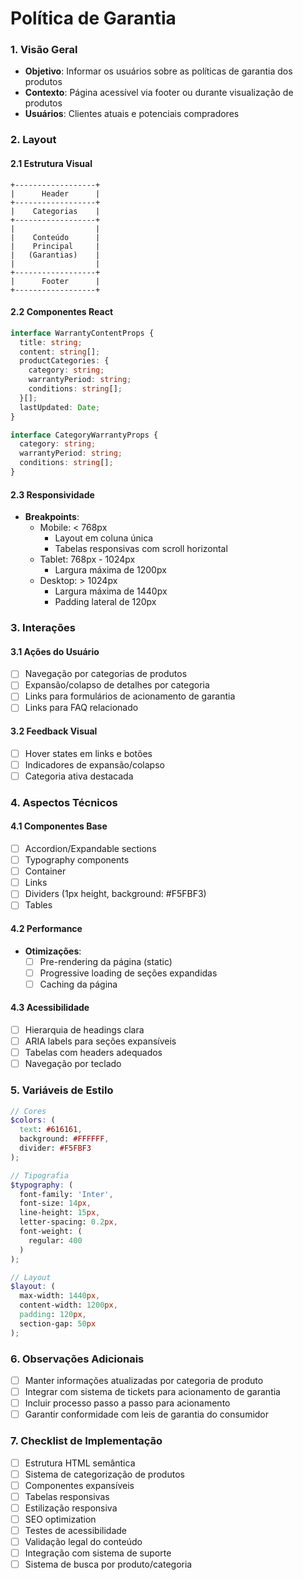 # Política de Garantia

### 1. Visão Geral
- **Objetivo**: Informar os usuários sobre as políticas de garantia dos produtos
- **Contexto**: Página acessível via footer ou durante visualização de produtos
- **Usuários**: Clientes atuais e potenciais compradores

### 2. Layout

#### 2.1 Estrutura Visual
```ascii
+------------------+
|      Header      |
+------------------+
|    Categorias    |
+------------------+
|                  |
|    Conteúdo      |
|    Principal     |
|   (Garantias)    |
|                  |
+------------------+
|      Footer      |
+------------------+
```

#### 2.2 Componentes React
```typescript
interface WarrantyContentProps {
  title: string;
  content: string[];
  productCategories: {
    category: string;
    warrantyPeriod: string;
    conditions: string[];
  }[];
  lastUpdated: Date;
}

interface CategoryWarrantyProps {
  category: string;
  warrantyPeriod: string;
  conditions: string[];
}
```

#### 2.3 Responsividade
- **Breakpoints**:
  - Mobile: < 768px
    - Layout em coluna única
    - Tabelas responsivas com scroll horizontal
  - Tablet: 768px - 1024px
    - Largura máxima de 1200px
  - Desktop: > 1024px
    - Largura máxima de 1440px
    - Padding lateral de 120px

### 3. Interações

#### 3.1 Ações do Usuário
- [ ] Navegação por categorias de produtos
- [ ] Expansão/colapso de detalhes por categoria
- [ ] Links para formulários de acionamento de garantia
- [ ] Links para FAQ relacionado

#### 3.2 Feedback Visual
- [ ] Hover states em links e botões
- [ ] Indicadores de expansão/colapso
- [ ] Categoria ativa destacada

### 4. Aspectos Técnicos

#### 4.1 Componentes Base
- [ ] Accordion/Expandable sections
- [ ] Typography components
- [ ] Container
- [ ] Links
- [ ] Dividers (1px height, background: #F5FBF3)
- [ ] Tables

#### 4.2 Performance
- **Otimizações**:
  - [ ] Pre-rendering da página (static)
  - [ ] Progressive loading de seções expandidas
  - [ ] Caching da página

#### 4.3 Acessibilidade
- [ ] Hierarquia de headings clara
- [ ] ARIA labels para seções expansíveis
- [ ] Tabelas com headers adequados
- [ ] Navegação por teclado

### 5. Variáveis de Estilo

```scss
// Cores
$colors: (
  text: #616161,
  background: #FFFFFF,
  divider: #F5FBF3
);

// Tipografia
$typography: (
  font-family: 'Inter',
  font-size: 14px,
  line-height: 15px,
  letter-spacing: 0.2px,
  font-weight: (
    regular: 400
  )
);

// Layout
$layout: (
  max-width: 1440px,
  content-width: 1200px,
  padding: 120px,
  section-gap: 50px
);
```

### 6. Observações Adicionais
- [ ] Manter informações atualizadas por categoria de produto
- [ ] Integrar com sistema de tickets para acionamento de garantia
- [ ] Incluir processo passo a passo para acionamento
- [ ] Garantir conformidade com leis de garantia do consumidor

### 7. Checklist de Implementação
- [ ] Estrutura HTML semântica
- [ ] Sistema de categorização de produtos
- [ ] Componentes expansíveis
- [ ] Tabelas responsivas
- [ ] Estilização responsiva
- [ ] SEO optimization
- [ ] Testes de acessibilidade
- [ ] Validação legal do conteúdo
- [ ] Integração com sistema de suporte
- [ ] Sistema de busca por produto/categoria
